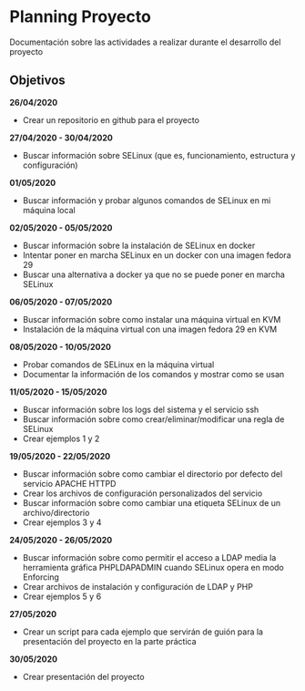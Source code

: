 # Planning Proyecto

Documentación sobre las actividades a realizar durante el desarrollo del proyecto

## Objetivos

**26/04/2020**

- Crear un repositorio en github para el proyecto

**27/04/2020 - 30/04/2020** 

- Buscar información sobre SELinux (que es, funcionamiento, estructura y configuración)

**01/05/2020** 

- Buscar información y probar algunos comandos de SELinux en mi máquina local 

**02/05/2020 - 05/05/2020**

- Buscar información sobre la instalación de SELinux en docker
- Intentar poner en marcha SELinux en un docker con una imagen fedora 29
- Buscar una alternativa a docker ya que no se puede poner en marcha SELinux

**06/05/2020 - 07/05/2020**

- Buscar información sobre como instalar una máquina virtual en KVM
- Instalación de la máquina virtual con una imagen fedora 29 en KVM

**08/05/2020 - 10/05/2020**

- Probar comandos de SELinux en la máquina virtual
- Documentar la información de los comandos y mostrar como se usan

**11/05/2020 - 15/05/2020**

- Buscar información sobre los logs del sistema y  el servicio ssh
- Buscar información sobre como crear/eliminar/modificar una regla de SELinux
- Crear ejemplos 1 y 2

**19/05/2020 - 22/05/2020**

- Buscar información sobre como cambiar el directorio por defecto del servicio APACHE HTTPD
- Crear los archivos de configuración personalizados del servicio
- Buscar información sobre como cambiar una etiqueta SELinux de un archivo/directorio
- Crear ejemplos 3 y 4

**24/05/2020 - 26/05/2020**

- Buscar información sobre como permitir el acceso a LDAP media la herramienta gráfica PHPLDAPADMIN cuando SELinux opera en modo Enforcing
- Crear archivos de instalación y configuración de LDAP y PHP
- Crear ejemplos 5 y 6

**27/05/2020**

- Crear un script para cada ejemplo que servirán de guión para la presentación del proyecto en la parte práctica

**30/05/2020**

- Crear presentación del proyecto
